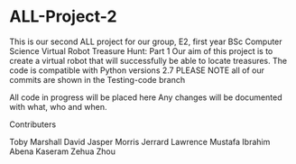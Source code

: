 ALL-Project-2
=============
This is our second ALL project for our group, E2, first year BSc Computer Science
Virtual Robot Treasure Hunt: Part 1
Our aim of this project is to create a virtual robot that will successfully be able to locate treasures.
The code is compatible with Python versions 2.7
PLEASE NOTE all of our commits are shown in the Testing-code branch

 All code in progress will be placed here
 Any changes will be documented with what, who and when.
 
 Contributers
 
 Toby Marshall
 David Jasper Morris
 Jerrard Lawrence
 Mustafa Ibrahim
 Abena Kaseram
 Zehua Zhou
